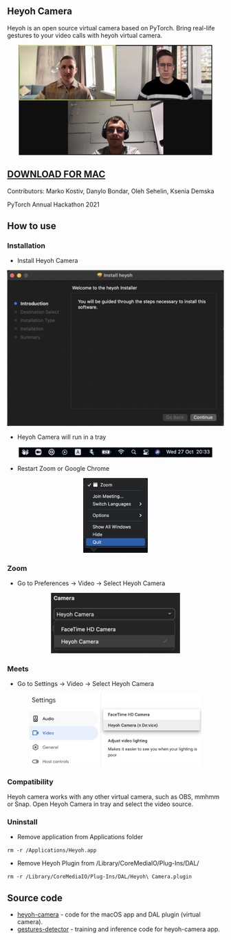 ## Heyoh Camera

Heyoh is an open source virtual camera based on PyTorch. Bring real-life gestures to your video calls with heyoh virtual camera.
<p align="center">
<img src="docs/images/demo.gif" alt="drawing" width="450"/>
</p>

## [DOWNLOAD FOR MAC](https://l.linklyhq.com/l/dcFk)

Contributors: Marko Kostiv, Danylo Bondar, Oleh Sehelin, Ksenia Demska

PyTorch Annual Hackathon 2021

## How to use

### Installation
- Install Heyoh Camera
<p align="center">
<img src="docs/images/installation.png" alt="drawing" width="550"/>
</p>

- Heyoh Camera will run in a tray
<p align="center">
<img src="docs/images/tray-icon.png" alt="drawing" width="450"/>
</p>

- Restart Zoom or Google Chrome
<p align="center">
<img src="docs/images/zoom-restart.png" alt="drawing" width="150"/>
</p>

### Zoom
- Go to Preferences -> Video -> Select Heyoh Camera
<p align="center">
<img src="docs/images/zoom-heyoh-camera.png" alt="drawing" width="300"/>
</p>

### Meets
- Go to Settings -> Video -> Select Heyoh Camera
<p align="center">
<img src="docs/images/meets-heyoh-camera.png" alt="drawing" width="400"/>
</p>

### Compatibility
Heyoh camera works with any other virtual camera, such as OBS, mmhmm or Snap. Open Heyoh Camera in tray and select the video source.

### Uninstall

- Remove application from Applications folder
```
rm -r /Applications/Heyoh.app
```
- Remove Heyoh Plugin from /Library/CoreMediaIO/Plug-Ins/DAL/
```
rm -r /Library/CoreMediaIO/Plug-Ins/DAL/Heyoh\ Camera.plugin
```

## Source code

- [heyoh-camera](https://github.com/heyoh-app/heyoh-camera) - code for the macOS app and DAL plugin (virtual camera).
- [gestures-detector](https://github.com/heyoh-app/gestures-detector) - training and inference code for heyoh-camera app.

